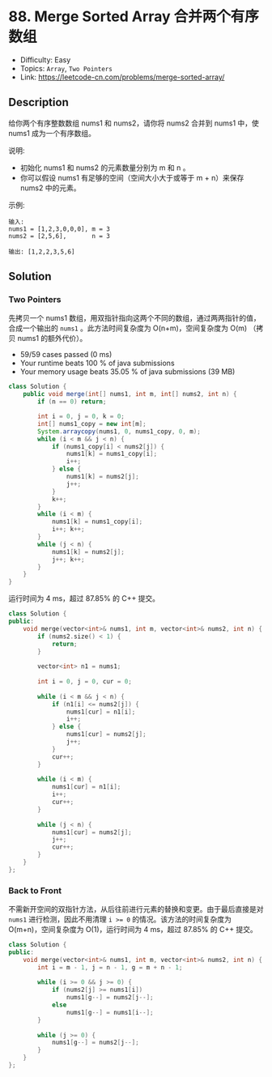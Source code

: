 # 88. Merge Sorted Array 合并两个有序数组

- Difficulty: Easy
- Topics: `Array`, `Two Pointers`
- Link: https://leetcode-cn.com/problems/merge-sorted-array/

## Description

给你两个有序整数数组 nums1 和 nums2，请你将 nums2 合并到 nums1 中，使 nums1 成为一个有序数组。

说明:

- 初始化 nums1 和 nums2 的元素数量分别为 m 和 n 。
- 你可以假设 nums1 有足够的空间（空间大小大于或等于 m + n）来保存 nums2 中的元素。
 

示例:
```
输入:
nums1 = [1,2,3,0,0,0], m = 3
nums2 = [2,5,6],       n = 3

输出: [1,2,2,3,5,6]
```

## Solution

### Two Pointers

先拷贝一个 nums1 数组，用双指针指向这两个不同的数组，通过两两指针的值，合成一个输出的 `nums1` 。此方法时间复杂度为 O(n+m)，空间复杂度为 O(m) （拷贝 nums1 的额外代价）。

- 59/59 cases passed (0 ms)
- Your runtime beats 100 % of java submissions
- Your memory usage beats 35.05 % of java submissions (39 MB)

```java
class Solution {
    public void merge(int[] nums1, int m, int[] nums2, int n) {
        if (n == 0) return;

        int i = 0, j = 0, k = 0;
        int[] nums1_copy = new int[m];
        System.arraycopy(nums1, 0, nums1_copy, 0, m);
        while (i < m && j < n) {
            if (nums1_copy[i] < nums2[j]) {
                nums1[k] = nums1_copy[i];
                i++;
            } else {
                nums1[k] = nums2[j];
                j++;
            }
            k++;
        }
        while (i < m) {
            nums1[k] = nums1_copy[i];
            i++; k++;
        }
        while (j < n) {
            nums1[k] = nums2[j];
            j++; k++;
        }
    }
}
```

运行时间为 4 ms，超过 87.85% 的 C++ 提交。

```cpp
class Solution {
public:
    void merge(vector<int>& nums1, int m, vector<int>& nums2, int n) {
        if (nums2.size() < 1) {
            return;
        }
        
        vector<int> n1 = nums1;
        
        int i = 0, j = 0, cur = 0;
        
        while (i < m && j < n) {
            if (n1[i] <= nums2[j]) {
                nums1[cur] = n1[i];
                i++;
            } else {
                nums1[cur] = nums2[j];
                j++;
            }
            cur++;
        }
        
        while (i < m) {
            nums1[cur] = n1[i];
            i++;
            cur++;
        }
        
        while (j < n) {
            nums1[cur] = nums2[j];
            j++;
            cur++;
        }
    }
};
```

### Back to Front

不需新开空间的双指针方法，从后往前进行元素的替换和变更。由于最后直接是对 `nums1` 进行检测，因此不用清理 `i >= 0` 的情况。该方法的时间复杂度为 O(m+n)，空间复杂度为 O(1)，运行时间为 4 ms，超过 87.85% 的 C++ 提交。

```cpp
class Solution {
public:
    void merge(vector<int>& nums1, int m, vector<int>& nums2, int n) {
        int i = m - 1, j = n - 1, g = m + n - 1;
        
        while (i >= 0 && j >= 0) {
            if (nums2[j] >= nums1[i]) 
                nums1[g--] = nums2[j--];
            else
                nums1[g--] = nums1[i--];
        }
        
        while (j >= 0) {
            nums1[g--] = nums2[j--];
        }
    }
};
```
